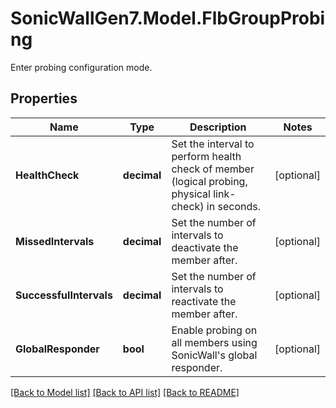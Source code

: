# SonicWallGen7.Model.FlbGroupProbing
Enter probing configuration mode.

## Properties

Name | Type | Description | Notes
------------ | ------------- | ------------- | -------------
**HealthCheck** | **decimal** | Set the interval to perform health check of member (logical probing, physical link-check) in seconds. | [optional] 
**MissedIntervals** | **decimal** | Set the number of intervals to deactivate the member after. | [optional] 
**SuccessfulIntervals** | **decimal** | Set the number of intervals to reactivate the member after. | [optional] 
**GlobalResponder** | **bool** | Enable probing on all members using SonicWall&#39;s global responder. | [optional] 

[[Back to Model list]](../README.md#documentation-for-models) [[Back to API list]](../README.md#documentation-for-api-endpoints) [[Back to README]](../README.md)

